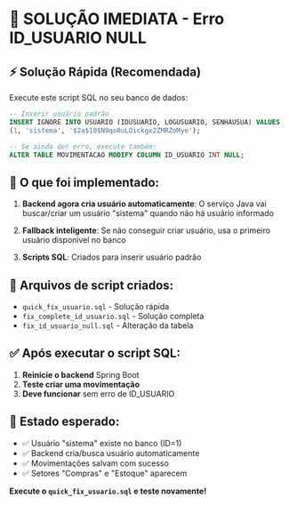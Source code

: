 # 🚨 SOLUÇÃO IMEDIATA - Erro ID_USUARIO NULL

## ⚡ Solução Rápida (Recomendada)

Execute este script SQL no seu banco de dados:

```sql
-- Inserir usuário padrão
INSERT IGNORE INTO USUARIO (IDUSUARIO, LOGUSUARIO, SENHAUSUA) VALUES 
(1, 'sistema', '$2a$10$N9qo8uLOickgx2ZMRZoMye');

-- Se ainda der erro, execute também:
ALTER TABLE MOVIMENTACAO MODIFY COLUMN ID_USUARIO INT NULL;
```

## 🔧 O que foi implementado:

1. **Backend agora cria usuário automaticamente**: O serviço Java vai buscar/criar um usuário "sistema" quando não há usuário informado

2. **Fallback inteligente**: Se não conseguir criar usuário, usa o primeiro usuário disponível no banco

3. **Scripts SQL**: Criados para inserir usuário padrão

## 📝 Arquivos de script criados:

- `quick_fix_usuario.sql` - Solução rápida
- `fix_complete_id_usuario.sql` - Solução completa 
- `fix_id_usuario_null.sql` - Alteração da tabela

## ✅ Após executar o script SQL:

1. **Reinicie o backend** Spring Boot
2. **Teste criar uma movimentação**
3. **Deve funcionar** sem erro de ID_USUARIO

## 🎯 Estado esperado:

- ✅ Usuário "sistema" existe no banco (ID=1)
- ✅ Backend cria/busca usuário automaticamente
- ✅ Movimentações salvam com sucesso
- ✅ Setores "Compras" e "Estoque" aparecem

**Execute o `quick_fix_usuario.sql` e teste novamente!**